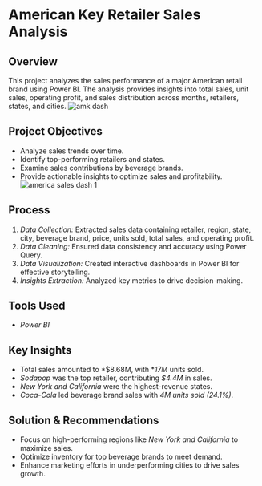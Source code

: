 # American Key Retailer Sales Analysis

## Overview
This project analyzes the sales performance of a major American retail brand using Power BI. The analysis provides insights into total sales, unit sales, operating profit, and sales distribution across months, retailers, states, and cities.
![amk dash](https://github.com/user-attachments/assets/c7c0d8ae-fca1-4fea-865d-f8f452bebc9b)

## Project Objectives
- Analyze sales trends over time.
- Identify top-performing retailers and states.
- Examine sales contributions by beverage brands.
- Provide actionable insights to optimize sales and profitability.
![america sales dash 1](https://github.com/user-attachments/assets/a20de7c6-a825-4347-9368-18357d64d53a)

## Process
1. *Data Collection:* Extracted sales data containing retailer, region, state, city, beverage brand, price, units sold, total sales, and operating profit.
2. *Data Cleaning:* Ensured data consistency and accuracy using Power Query.
3. *Data Visualization:* Created interactive dashboards in Power BI for effective storytelling.
4. *Insights Extraction:* Analyzed key metrics to drive decision-making.

## Tools Used
- *Power BI* 

## Key Insights
- Total sales amounted to *$8.68M, with **17M* units sold.
- *Sodapop* was the top retailer, contributing *$4.4M* in sales.
- *New York and California* were the highest-revenue states.
- *Coca-Cola* led beverage brand sales with *4M units sold (24.1%)*.

## Solution & Recommendations
- Focus on high-performing regions like *New York and California* to maximize sales.
- Optimize inventory for top beverage brands to meet demand.
- Enhance marketing efforts in underperforming cities to drive sales growth.


